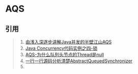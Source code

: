 # AQS

## 引用
>1. [由浅入深逐步讲解Java并发的半壁江山AQS](https://mp.weixin.qq.com/s/bxWgo9IuggDpE1l37JqEhQ)
>1. [Java Concurrency代码实例之四-锁](https://zhuanlan.zhihu.com/p/27546231)
>1. [AQS-为什么队列头节点的Thread是null](https://blog.csdn.net/weixin_38106322/article/details/107141976)
>1. [一行一行源码分析清楚AbstractQueuedSynchronizer](https://www.javadoop.com/post/AbstractQueuedSynchronizer)
>1. []()